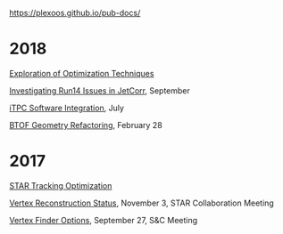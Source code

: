 https://plexoos.github.io/pub-docs/


# 2018

[Exploration of Optimization Techniques](fitna-robust-fitter)

[Investigating Run14 Issues in JetCorr](star-run14-jetcorr-issue), September

[iTPC Software Integration](star-itpc-software), July

[BTOF Geometry Refactoring](star-tof-geo), February 28


# 2017

[STAR Tracking Optimization](star-tracking-optimization)

[Vertex Reconstruction Status](star-ana-vertex-reco-2017-11-03), November 3, STAR Collaboration Meeting

[Vertex Finder Options](star-snc-vertex-options), September 27, S&amp;C Meeting
